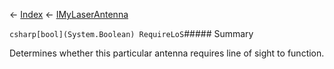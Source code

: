 ← [Index](Api-Index) ← [IMyLaserAntenna](Sandbox.ModAPI.Ingame.IMyLaserAntenna)

```csharp[bool](System.Boolean) RequireLoS```##### Summary

Determines whether this particular antenna requires line of sight to function.

